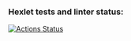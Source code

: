 ### Hexlet tests and linter status:
[![Actions Status](https://github.com/idbutakov/java-project-78/actions/workflows/hexlet-check.yml/badge.svg)](https://github.com/idbutakov/java-project-78/actions)